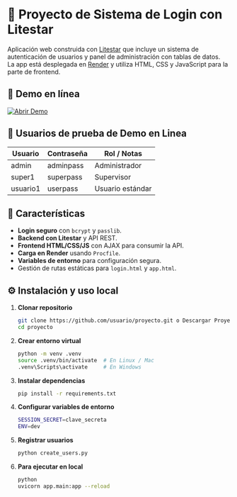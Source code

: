 # 📌 Proyecto de Sistema de Login con Litestar

Aplicación web construida con [Litestar](https://litestar.dev/) que incluye un sistema de autenticación de usuarios y panel de administración con tablas de datos.  
La app está desplegada en [Render](https://render.com/) y utiliza HTML, CSS y JavaScript para la parte de frontend.

## 🔗 Demo en línea

[![Abrir Demo](https://img.shields.io/badge/Login%20Demo-Click%20Aquí-blue?style=for-the-badge)](https://prueba-tecnica-sistema-login.onrender.com/static/login.html)

## 🧪 Usuarios de prueba de Demo en Linea

| Usuario   | Contraseña  | Rol / Notas |
|-----------|-------------|-------------|
| admin     | adminpass   | Administrador |
| super1    | superpass   | Supervisor |
| usuario1  | userpass    | Usuario estándar |

## 🚀 Características

- **Login seguro** con `bcrypt` y `passlib`.
- **Backend con Litestar** y API REST.
- **Frontend HTML/CSS/JS** con AJAX para consumir la API.
- **Carga en Render** usando `Procfile`.
- **Variables de entorno** para configuración segura.
- Gestión de rutas estáticas para `login.html` y `app.html`.

## ⚙️ Instalación y uso local

1. **Clonar repositorio**
   ```bash
   git clone https://github.com/usuario/proyecto.git o Descargar Proyecto en su Defecto
   cd proyecto

2. **Crear entorno virtual**
   ```bash
   python -m venv .venv
   source .venv/bin/activate  # En Linux / Mac
   .venv\Scripts\activate     # En Windows

3. **Instalar dependencias**
   ```bash
   pip install -r requirements.txt

4. **Configurar variables de entorno**
   ```bash
   SESSION_SECRET=clave_secreta
   ENV=dev

5. **Registrar usuarios**
   ```bash
   python create_users.py

6. **Para ejecutar en local**
   ```bash
   python
   uvicorn app.main:app --reload
